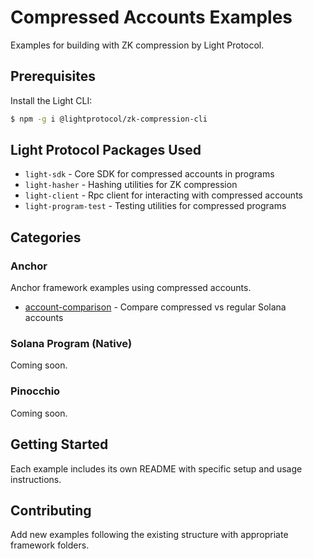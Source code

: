 # Compressed Accounts Examples

Examples for building with ZK compression by Light Protocol.

## Prerequisites

Install the Light CLI:
```bash
$ npm -g i @lightprotocol/zk-compression-cli
```

## Light Protocol Packages Used

- `light-sdk` - Core SDK for compressed accounts in programs
- `light-hasher` - Hashing utilities for ZK compression
- `light-client` - Rpc client for interacting with compressed accounts
- `light-program-test` - Testing utilities for compressed programs

## Categories

### Anchor
Anchor framework examples using compressed accounts.

- [account-comparison](./anchor/account-comparison/) - Compare compressed vs regular Solana accounts

### Solana Program (Native)
Coming soon.

### Pinocchio
Coming soon.

## Getting Started

Each example includes its own README with specific setup and usage instructions.

## Contributing

Add new examples following the existing structure with appropriate framework folders.
